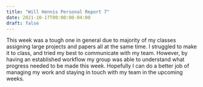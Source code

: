 ```yaml
---
title: "Will Hennis Personal Report 7"
date: 2021-10-17T00:00:00-04:00
draft: false
---
```

This week was a tough one in general due to majority of my classes assigning large projects and papers all at the same time. I struggled to make it to class, and tried my best 
to communicate with my team. However, by having an established workflow my group was able to understand what progress needed to be made this week. Hopefully I can do a better 
job of managing my work and staying in touch with my team in the upcoming weeks.
